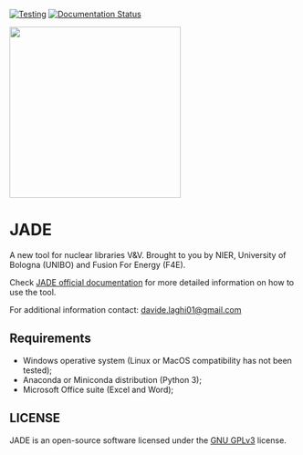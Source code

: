 [![Testing](https://github.com/dodu94/JADE/actions/workflows/TestPy38.yml/badge.svg?branch=master)](https://github.com/dodu94/JADE/actions/workflows/TestPy38.yml)
[![Documentation Status](https://readthedocs.org/projects/jade-a-nuclear-data-libraries-vv-tool/badge/?version=latest)](https://jade-a-nuclear-data-libraries-vv-tool.readthedocs.io/en/latest/?badge=latest)

<img src="https://user-images.githubusercontent.com/25747626/118662537-5f124900-b7f0-11eb-8d69-282305f795c4.png" width="300" />

# JADE
A new tool for nuclear libraries V&V.
Brought to you by NIER, University of Bologna (UNIBO) and Fusion For Energy (F4E).

Check [JADE official documentation](https://jade-a-nuclear-data-libraries-vv-tool.readthedocs.io/en/latest/)
for more detailed information on how to use the tool.

For additional information contact: davide.laghi01@gmail.com

## Requirements
- Windows operative system (Linux or MacOS compatibility has not been tested);
- Anaconda or Miniconda distribution (Python 3);
- Microsoft Office suite (Excel and Word);

## LICENSE
JADE is an open-source software licensed under the [GNU GPLv3](./LICENSE) license.
